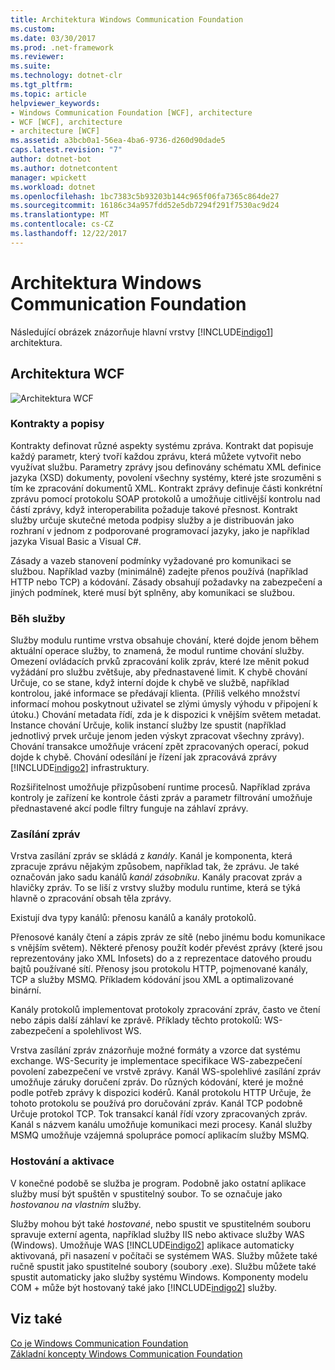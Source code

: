 ```yaml
---
title: Architektura Windows Communication Foundation
ms.custom: 
ms.date: 03/30/2017
ms.prod: .net-framework
ms.reviewer: 
ms.suite: 
ms.technology: dotnet-clr
ms.tgt_pltfrm: 
ms.topic: article
helpviewer_keywords:
- Windows Communication Foundation [WCF], architecture
- WCF [WCF], architecture
- architecture [WCF]
ms.assetid: a3bcb0a1-56ea-4ba6-9736-d260d90dade5
caps.latest.revision: "7"
author: dotnet-bot
ms.author: dotnetcontent
manager: wpickett
ms.workload: dotnet
ms.openlocfilehash: 1bc7383c5b93203b144c965f06fa7365c864de27
ms.sourcegitcommit: 16186c34a957fdd52e5db7294f291f7530ac9d24
ms.translationtype: MT
ms.contentlocale: cs-CZ
ms.lasthandoff: 12/22/2017
---
```

# <a name="windows-communication-foundation-architecture"></a>Architektura Windows Communication Foundation
Následující obrázek znázorňuje hlavní vrstvy [!INCLUDE[indigo1](../../../includes/indigo1-md.md)] architektura.  
  
## <a name="wcf-architecture"></a>Architektura WCF  
 ![Architektura WCF](../../../docs/framework/wcf/media/wcf-architecture.gif "WCF_Architecture")  
  
### <a name="contracts-and-descriptions"></a>Kontrakty a popisy  
 Kontrakty definovat různé aspekty systému zpráva. Kontrakt dat popisuje každý parametr, který tvoří každou zprávu, která můžete vytvořit nebo využívat službu. Parametry zprávy jsou definovány schématu XML definice jazyka (XSD) dokumenty, povolení všechny systémy, které jste srozuměni s tím ke zpracování dokumentů XML. Kontrakt zprávy definuje části konkrétní zprávu pomocí protokolu SOAP protokolů a umožňuje citlivější kontrolu nad částí zprávy, když interoperabilita požaduje takové přesnost. Kontrakt služby určuje skutečné metoda podpisy služby a je distribuován jako rozhraní v jednom z podporované programovací jazyky, jako je například jazyka Visual Basic a Visual C#.  
  
 Zásady a vazeb stanovení podmínky vyžadované pro komunikaci se službou.  Například vazby (minimálně) zadejte přenos používá (například HTTP nebo TCP) a kódování. Zásady obsahují požadavky na zabezpečení a jiných podmínek, které musí být splněny, aby komunikaci se službou.  
  
### <a name="service-runtime"></a>Běh služby  
 Služby modulu runtime vrstva obsahuje chování, které dojde jenom během aktuální operace služby, to znamená, že modul runtime chování služby. Omezení ovládacích prvků zpracování kolik zpráv, které lze měnit pokud vyžádání pro službu zvětšuje, aby přednastavené limit. K chybě chování Určuje, co se stane, když interní dojde k chybě ve službě, například kontrolou, jaké informace se předávají klienta. (Příliš velkého množství informací mohou poskytnout uživatel se zlými úmysly výhodu v připojení k útoku.) Chování metadata řídí, zda je k dispozici k vnějším světem metadat. Instance chování Určuje, kolik instancí služby lze spustit (například jednotlivý prvek určuje jenom jeden výskyt zpracovat všechny zprávy). Chování transakce umožňuje vrácení zpět zpracovaných operací, pokud dojde k chybě. Chování odesílání je řízení jak zpracovává zprávy [!INCLUDE[indigo2](../../../includes/indigo2-md.md)] infrastruktury.  
  
 Rozšiřitelnost umožňuje přizpůsobení runtime procesů. Například zpráva kontroly je zařízení ke kontrole části zpráv a parametr filtrování umožňuje přednastavené akcí podle filtry funguje na záhlaví zprávy.  
  
### <a name="messaging"></a>Zasílání zpráv  
 Vrstva zasílání zpráv se skládá z *kanály*. Kanál je komponenta, která zpracuje zprávu nějakým způsobem, například tak, že zprávu. Je také označován jako sadu kanálů *kanál zásobníku*. Kanály pracovat zpráv a hlavičky zpráv. To se liší z vrstvy služby modulu runtime, která se týká hlavně o zpracování obsah těla zprávy.  
  
 Existují dva typy kanálů: přenosu kanálů a kanály protokolů.  
  
 Přenosové kanály čtení a zápis zpráv ze sítě (nebo jinému bodu komunikace s vnějším světem). Některé přenosy použít kodér převést zprávy (které jsou reprezentovány jako XML Infosets) do a z reprezentace datového proudu bajtů používané sítí. Přenosy jsou protokolu HTTP, pojmenované kanály, TCP a služby MSMQ. Příkladem kódování jsou XML a optimalizované binární.  
  
 Kanály protokolů implementovat protokoly zpracování zpráv, často ve čtení nebo zápis další záhlaví ke zprávě. Příklady těchto protokolů: WS-zabezpečení a spolehlivost WS.  
  
 Vrstva zasílání zpráv znázorňuje možné formáty a vzorce dat systému exchange. WS-Security je implementace specifikace WS-zabezpečení povolení zabezpečení ve vrstvě zprávy. Kanál WS-spolehlivé zasílání zpráv umožňuje záruky doručení zpráv. Do různých kódování, které je možné podle potřeb zprávy k dispozici kodérů. Kanál protokolu HTTP Určuje, že tohoto protokolu se používá pro doručování zpráv. Kanál TCP podobně Určuje protokol TCP. Tok transakcí kanál řídí vzory zpracovaných zpráv. Kanál s názvem kanálu umožňuje komunikaci mezi procesy. Kanál služby MSMQ umožňuje vzájemná spolupráce pomocí aplikacím služby MSMQ.  
  
### <a name="hosting-and-activation"></a>Hostování a aktivace  
 V konečné podobě se služba je program. Podobně jako ostatní aplikace služby musí být spuštěn v spustitelný soubor. To se označuje jako *hostovanou na vlastním* služby.  
  
 Služby mohou být také *hostované*, nebo spustit ve spustitelném souboru spravuje externí agenta, například služby IIS nebo aktivace služby WAS (Windows). Umožňuje WAS [!INCLUDE[indigo2](../../../includes/indigo2-md.md)] aplikace automaticky aktivovaná, při nasazení v počítači se systémem WAS. Služby můžete také ručně spustit jako spustitelné soubory (soubory .exe). Službu můžete také spustit automaticky jako služby systému Windows. Komponenty modelu COM + může být hostovaný také jako [!INCLUDE[indigo2](../../../includes/indigo2-md.md)] služby.  
  
## <a name="see-also"></a>Viz také  
 [Co je Windows Communication Foundation](../../../docs/framework/wcf/whats-wcf.md)  
 [Základní koncepty Windows Communication Foundation](../../../docs/framework/wcf/fundamental-concepts.md)
